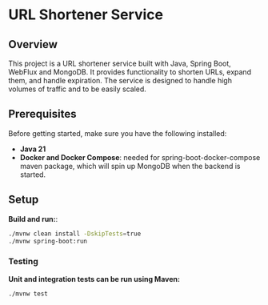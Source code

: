 # URL Shortener Service

## Overview

This project is a URL shortener service built with Java, Spring Boot, WebFlux and MongoDB. It provides functionality to shorten URLs, expand them, and handle expiration. The service is designed to handle high volumes of traffic and to be easily scaled.

## Prerequisites

Before getting started, make sure you have the following installed:

- **Java 21**
- **Docker and Docker Compose**: needed for spring-boot-docker-compose maven package, which will spin up MongoDB when the backend is started.

## Setup

**Build and run:**:
   ```bash
   ./mvnw clean install -DskipTests=true
   ./mvnw spring-boot:run
   ```

### Testing

**Unit and integration tests can be run using Maven:**
```bash
./mvnw test
```


